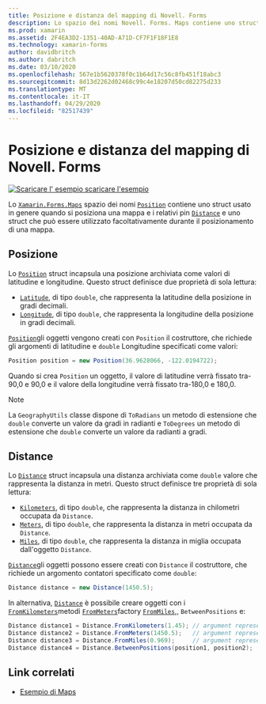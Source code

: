 ```yaml
---
title: Posizione e distanza del mapping di Novell. Forms
description: Lo spazio dei nomi Novell. Forms. Maps contiene uno struct di posizione usato in genere quando si posiziona una mappa e i relativi pin e uno struct di distanza che può essere utilizzato facoltativamente durante il posizionamento di una mappa.
ms.prod: xamarin
ms.assetid: 2F4EA3D2-1351-40AD-A71D-CF7F1F18F1E8
ms.technology: xamarin-forms
author: davidbritch
ms.author: dabritch
ms.date: 03/10/2020
ms.openlocfilehash: 567e1b5620378f0c1b64d17c56c8fb451f18abc3
ms.sourcegitcommit: 8d13d2262d02468c99c4e18207d50cd82275d233
ms.translationtype: MT
ms.contentlocale: it-IT
ms.lasthandoff: 04/29/2020
ms.locfileid: "82517439"
---
```

# <a name="xamarinforms-map-position-and-distance"></a>Posizione e distanza del mapping di Novell. Forms

[![Scaricare l'](~/media/shared/download.png) esempio scaricare l'esempio](https://docs.microsoft.com/samples/xamarin/xamarin-forms-samples/workingwithmaps)

Lo [`Xamarin.Forms.Maps`](xref:Xamarin.Forms.Maps) spazio dei nomi [`Position`](xref:Xamarin.Forms.Maps.Position) contiene uno struct usato in genere quando si posiziona una mappa e i relativi pin [`Distance`](xref:Xamarin.Forms.Maps.Distance) e uno struct che può essere utilizzato facoltativamente durante il posizionamento di una mappa.

## <a name="position"></a>Posizione

Lo [`Position`](xref:Xamarin.Forms.Maps.Position) struct incapsula una posizione archiviata come valori di latitudine e longitudine. Questo struct definisce due proprietà di sola lettura:

- [`Latitude`](xref:Xamarin.Forms.Maps.Position.Latitude), di tipo `double`, che rappresenta la latitudine della posizione in gradi decimali.
- [`Longitude`](xref:Xamarin.Forms.Maps.Position.Longitude), di tipo `double`, che rappresenta la longitudine della posizione in gradi decimali.

[`Position`](xref:Xamarin.Forms.Maps.Position)gli oggetti vengono creati con `Position` il costruttore, che richiede gli argomenti di latitudine e `double` Longitudine specificati come valori:

```csharp
Position position = new Position(36.9628066, -122.0194722);
```

Quando si crea `Position` un oggetto, il valore di latitudine verrà fissato tra-90,0 e 90,0 e il valore della longitudine verrà fissato tra-180,0 e 180,0.

> [!NOTE]
> La `GeographyUtils` classe dispone di `ToRadians` un metodo di estensione che `double` converte un valore da gradi in radianti e `ToDegrees` un metodo di estensione che `double` converte un valore da radianti a gradi.

## <a name="distance"></a>Distance

Lo [`Distance`](xref:Xamarin.Forms.Maps.Distance) struct incapsula una distanza archiviata come `double` valore che rappresenta la distanza in metri. Questo struct definisce tre proprietà di sola lettura:

- [`Kilometers`](xref:Xamarin.Forms.Maps.Distance.Kilometers), di tipo `double`, che rappresenta la distanza in chilometri occupata da `Distance`.
- [`Meters`](xref:Xamarin.Forms.Maps.Distance.Meters), di tipo `double`, che rappresenta la distanza in metri occupata da `Distance`.
- [`Miles`](xref:Xamarin.Forms.Maps.Distance.Miles), di tipo `double`, che rappresenta la distanza in miglia occupata dall'oggetto `Distance`.

[`Distance`](xref:Xamarin.Forms.Maps.Distance)gli oggetti possono essere creati con `Distance` il costruttore, che richiede un argomento contatori specificato come `double`:

```csharp
Distance distance = new Distance(1450.5);
```

In alternativa, [`Distance`](xref:Xamarin.Forms.Maps.Distance) è possibile creare oggetti con i [`FromKilometers`](xref:Xamarin.Forms.Maps.Distance.FromKilometers*)metodi [`FromMeters`](xref:Xamarin.Forms.Maps.Distance.FromMeters*)factory [`FromMiles`](xref:Xamarin.Forms.Maps.Distance.FromMiles*),, `BetweenPositions` e:

```csharp
Distance distance1 = Distance.FromKilometers(1.45); // argument represents the number of kilometers
Distance distance2 = Distance.FromMeters(1450.5);   // argument represents the number of meters
Distance distance3 = Distance.FromMiles(0.969);     // argument represents the number of miles
Distance distance4 = Distance.BetweenPositions(position1, position2);
```

## <a name="related-links"></a>Link correlati

- [Esempio di Maps](https://docs.microsoft.com/samples/xamarin/xamarin-forms-samples/workingwithmaps)
